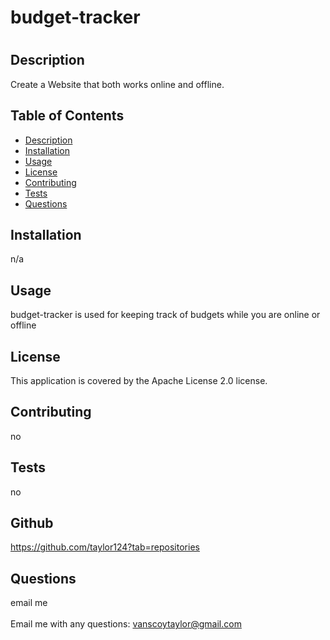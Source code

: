 
  <h1>budget-tracker <h1>

  ## <h2>Description</h2>
  Create a Website that both works online and offline.

  ## Table of Contents
  - [Description](#description)
  - [Installation](#installation)
  - [Usage](#usage)
  - [License](#license)
  - [Contributing](#contributing)
  - [Tests](#tests)
  - [Questions](#questions)

  ## Installation
  n/a

  ## Usage
  budget-tracker is used for keeping track of budgets while you are online or offline

  ## License
  This application is covered by the Apache License 2.0 license.

  ## Contributing
  no

  ## Tests
  no
  
  ## Github
  https://github.com/taylor124?tab=repositories

  ## <h2 >Questions</h2>
  email me<br />
  <br />
  Email me with any questions: vanscoytaylor@gmail.com<br /><br />
  
